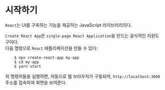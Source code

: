 # 시작하기

`React`는 UI를 구축하는 기능을 제공하는 JavaScript 라이브러리이다.  

`Create React App`은 `single-page React Application`을 만드는 공식적인 지원도구이다.  
다음 명령으로 `React` 애플리케이션을 만들 수 있다:

```
    $ npx create-react-app my-app
    $ cd my-app
    $ yarn start
```

위 명령어들을 실행하면, 자동으로 웹 브라우저가 구동되어, `http://localhost:3000` 주소를 접속하여 화면을 보여준다.

